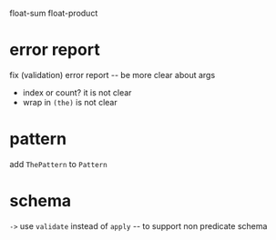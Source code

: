 float-sum
float-product

# error report

fix (validation) error report -- be more clear about args

- index or count? it is not clear
- wrap in `(the)` is not clear

# pattern

add `ThePattern` to `Pattern`

# schema

`->` use `validate` instead of `apply` -- to support non predicate schema
